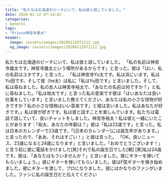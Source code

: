 ```yaml
---
title: "私たちは北海道のビーチにいて、私は彼と話していました。"
date: 2020-01-12 07:14:42
categories:
- General
tags:
- "Prince神宮寺勇太"
header:
  image: /assets/images/20200112071112.jpg
  og_image: /assets/images/20200112071112.jpg
---
```


私たちは北海道のビーチにいて、私は彼と話していました。 「私の名前は神宮寺雄太です。神宮寺雄太という場所があるからです」と言った。彼は「はい、私の名前はユタです」と言った。 「私は神宮寺Yu太です。私は浜にいます。私はYu田です。そして彼（he太）は私に「私はYu田です」と言いました。そして、私は尋ねました。私の友人は神宮寺裕太で、「あなたの名前は何ですか？」と私に尋ねました。「私は裕太です」と言った私の音楽です彼は「はいあなたは良い仕事をしています」と言いました教えてください、あなたは私の小さな怪物が好きですか？私の小さな怪物はいい音楽です」と彼は言いました。私はあなたが好きです。」私は彼が好きです。私は彼と話すことを楽しんでいます。私たちは電話で話していて、良いチャットをしました。神宮寺裕太！私は彼と一緒にいたことがあります：「裕太、あなたの年齢は？」彼は「私は22歳です」と言った。私は日本のカレンダーで23歳です。「[日本のカレンダー]には誕生年があります。」と言ったので、「ああ、それはすごい！」と彼は言った。 「OK、良いニュース、23歳になると24歳になります」と言いました。「おめでとうございます！」と言う前に彼に電話をかけました[笑]それで私の誕生日でした[朝] [笑]私は24歳です。彼は、「あなたはもういませんか？」と言いました。彼にギターを弾いてもらいましょう。」彼にギターを弾いてもらいました。彼はF弦ギターを弾き始めました。彼にギターを渡して、プロになりました。彼にはかなりのファンがいました。ファンに私の誕生日だと伝えてください
